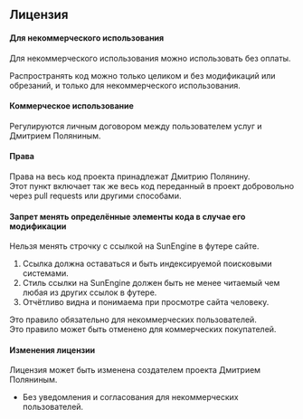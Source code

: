 ## Лицензия

#### Для некоммерческого использования

Для некоммерческого использования можно использовать без оплаты.

Распространять код можно только целиком и без модификаций или обрезаний, и только для некоммерческого использования.

#### Коммерческое использование

Регулируются личным договором между пользователем услуг и Дмитрием Поляниным.

#### Права

Права на весь код проекта принадлежат Дмитрию Полянину.  
Этот пункт включает так же весь код переданный в проект добровольно через pull requests или другими способами.

#### Запрет менять определённые элементы кода в случае его модификации
 
Нельзя менять строчку с ссылкой на SunEngine в футере сайте.  
  1. Ссылка должна оставаться и быть индексируемой поисковыми системами.
  2. Стиль ссылки на SunEngine должен быть не менее читаемый чем любая из других ссылок в футере.
  3. Отчётливо видна и понимаема при просмотре сайта человеку. 

Это правило обязательно для некоммерческих пользователей.  
Это правило может быть отменено для коммерческих покупателей.

#### Изменения лицензии 

Лицензия может быть изменена создателем проекта Дмитрием Поляниным.
 - Без уведомления и согласования для некоммерческих пользователей.
